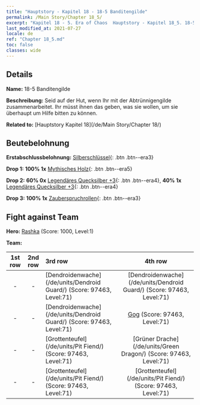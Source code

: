 ```yaml
---
title: "Hauptstory - Kapitel 18 - 18-5 Banditengilde"
permalink: /Main Story/Chapter 18_5/
excerpt: "Kapitel 18 - 5. Era of Chaos  Hauptstory - Kapitel 18_5. 18-5 Banditengilde"
last_modified_at: 2021-07-27
locale: de
ref: "Chapter 18_5.md"
toc: false
classes: wide
---
```


## Details

 **Name:** 18-5 Banditengilde

 **Beschreibung:** Seid auf der Hut, wenn Ihr mit der Abtrünnigengilde zusammenarbeitet. Ihr müsst ihnen das geben, was sie wollen, um sie überhaupt um Hilfe bitten zu können.

 **Related to:** [Hauptstory Kapitel 18](/de/Main Story/Chapter 18/)

## Beutebelohnung

 **Erstabschlussbelohnung:** [Silberschlüssel](/ItemsDE/con_693/){: .btn .btn--era3}

 **Drop 1:** **100% 1x** [Mythisches Holz](/ItemsDE/mat_62/){: .btn .btn--era5}

 **Drop 2:** **60% 0x** [Legendäres Quecksilber +3](/ItemsDE/mat_56/){: .btn .btn--era4}, **40% 1x** [Legendäres Quecksilber +3](/ItemsDE/mat_56/){: .btn .btn--era4}

 **Drop 3:** **100% 1x** [Zauberspruchrollen](/ItemsDE/con_694/){: .btn .btn--era3}


## Fight against Team
 **Hero:** [Rashka](/de/heroes/Rashka/) (Score: 1000, Level:1)

 **Team:**


  | 1st row | 2nd row | 3rd row | 4th row |
  |:----:|:----:|:----|:----:|
  | - | - | [Dendroidenwache](/de/units/Dendroid Guard/) (Score: 97463, Level:71)  | [Dendroidenwache](/de/units/Dendroid Guard/) (Score: 97463, Level:71)  |
  | - | - | [Dendroidenwache](/de/units/Dendroid Guard/) (Score: 97463, Level:71)  | [Gog](/de/units/Gog/) (Score: 97463, Level:71)  |
  | - | - | [Grottenteufel](/de/units/Pit Fiend/) (Score: 97463, Level:71)  | [Grüner Drache](/de/units/Green Dragon/) (Score: 97463, Level:71)  |
  | - | - | [Grottenteufel](/de/units/Pit Fiend/) (Score: 97463, Level:71)  | [Grottenteufel](/de/units/Pit Fiend/) (Score: 97463, Level:71)  |



